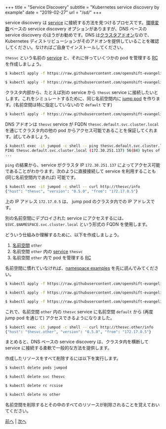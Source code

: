 +++
title = "Service Discovery"
subtitle = "Kubernetes service discovery by example"
date = "2019-02-27"
url = "/sd/"
+++

service discovery は [service](/service/) に接続する方法を見つけるプロセスです。[環境変数](https://kubernetes.io/docs/concepts/services-networking/connect-applications-service/#environment-variables)ベースの servcice discovery オプションがありますが、DNS ベースの service discovery のほうがお勧めです。DNS は[クラスタアドオン](https://github.com/kubernetes/kubernetes/blob/master/cluster/addons/dns/README.md)なので、Kubernetes ディストリビューションがそのアドオンを提供していることを確認してください。なければご自身でインストールしてください。

`thesvc` という名前の [service](https://github.com/openshift-evangelists/kbe/blob/master/specs/sd/svc.yaml) と、それに伴っていくつかの pod を管理する [RC](https://github.com/openshift-evangelists/kbe/blob/master/specs/sd/rc.yaml) を作成しましょう。

```bash
$ kubectl apply -f https://raw.githubusercontent.com/openshift-evangelists/kbe/master/specs/sd/rc.yaml

$ kubectl apply -f https://raw.githubusercontent.com/openshift-evangelists/kbe/master/specs/sd/svc.yaml
```

クラスタ内部から、たとえば別の service から `thesvc` service に接続したいとします。これをシミュレートするために、同じ名前空間内に [jump pod](https://github.com/openshift-evangelists/kbe/blob/master/specs/sd/jumpod.yaml) を作ります。(名前空間は特に指定していないので `default` です)

```bash
$ kubectl apply -f https://raw.githubusercontent.com/openshift-evangelists/kbe/master/specs/sd/jumpod.yaml
```

DNS アドオンは `thesvc` service が FQDN `thesvc.default.svc.cluster.local` を通じてクラスタ内の他の pod からアクセス可能であることを保証してくれます。試してみましょう。

```bash
$ kubectl exec -it jumpod -c shell -- ping thesvc.default.svc.cluster.local
PING thesvc.default.svc.cluster.local (172.30.251.137) 56(84) bytes of data.
...
```

`ping` の結果から、service がクラスタ IP `172.30.251.137` によってアクセス可能であることがわかります。次のように直接接続して service を利用することも (同じ名前空間内であれば) 可能です。

 ```bash
 $ kubectl exec -it jumpod -c shell -- curl http://thesvc/info
{"host": "thesvc", "version": "0.5.0", "from": "172.17.0.5"}
```

上の IP アドレス `172.17.0.5` は、 jump pod のクラスタ内での IP アドレスです。

別の名前空間にデプロイされた service にアクセスするには、`$SVC.$NAMESPACE.svc.cluster.local` という形式の FQDN を使用します。

どういう仕組みか理解するために、以下を作成しましょう。

1. [名前空間](https://github.com/openshift-evangelists/kbe/blob/master/specs/sd/other-ns.yaml) `other`
1. 名前空間 `other` 内の [service](https://github.com/openshift-evangelists/kbe/blob/master/specs/sd/other-svc.yaml) `thesvc`
1. 名前空間 `other` 内で pod を管理する [RC](https://github.com/openshift-evangelists/kbe/blob/master/specs/sd/other-rc.yaml)

名前空間に慣れていなければ、[namespace examples](/ns/) を先に読んでみてください。

```bash
$ kubectl apply -f https://raw.githubusercontent.com/openshift-evangelists/kbe/master/specs/sd/other-ns.yaml

$ kubectl apply -f https://raw.githubusercontent.com/openshift-evangelists/kbe/master/specs/sd/other-rc.yaml

$ kubectl apply -f https://raw.githubusercontent.com/openshift-evangelists/kbe/master/specs/sd/other-svc.yaml
```

これで、名前空間 `other` 内の `thesvc` service に名前空間 `default` から (再度 jump pod を通じて) アクセスできるようになりました。

 ```bash
$ kubectl exec -it jumpod -c shell -- curl http://thesvc.other/info
{"host": "thesvc.other", "version": "0.5.0", "from": "172.17.0.5"}
```

まとめると、DNS ベースの service discovery は、クラスタ内を横断して service に接続する柔軟で一般的な方法を提供します。

作成したリソースをすべて削除するには以下を実行します。

```bash
$ kubectl delete pods jumpod

$ kubectl delete svc thesvc

$ kubectl delete rc rcsise

$ kubectl delete ns other
```

名前空間を削除するとその中のすべてのリソースが削除されることを覚えておいてください。

[前へ](/services) | [次へ](/pf)
